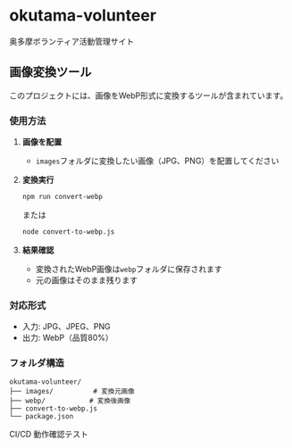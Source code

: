 # okutama-volunteer
奥多摩ボランティア活動管理サイト

## 画像変換ツール

このプロジェクトには、画像をWebP形式に変換するツールが含まれています。

### 使用方法

1. **画像を配置**
   - `images`フォルダに変換したい画像（JPG、PNG）を配置してください

2. **変換実行**
   ```bash
   npm run convert-webp
   ```
   または
   ```bash
   node convert-to-webp.js
   ```

3. **結果確認**
   - 変換されたWebP画像は`webp`フォルダに保存されます
   - 元の画像はそのまま残ります

### 対応形式
- 入力: JPG、JPEG、PNG
- 出力: WebP（品質80%）

### フォルダ構造
```
okutama-volunteer/
├── images/          # 変換元画像
├── webp/           # 変換後画像
├── convert-to-webp.js
└── package.json
```

CI/CD 動作確認テスト
